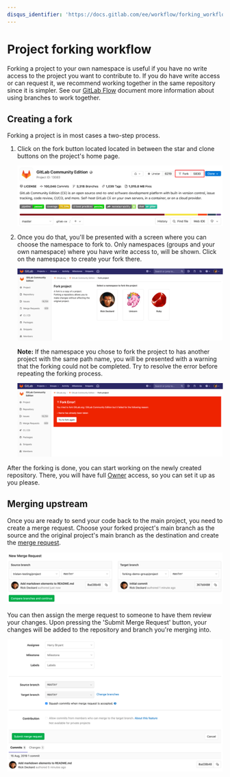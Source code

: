 ```yaml
---
disqus_identifier: 'https://docs.gitlab.com/ee/workflow/forking_workflow.html'
---
```


# Project forking workflow

Forking a project to your own namespace is useful if you have no write
access to the project you want to contribute to. If you do have write
access or can request it, we recommend working together in the same
repository since it is simpler. See our [GitLab Flow](../../../topics/gitlab_flow.md)
document more information about using branches to work together.

## Creating a fork

Forking a project is in most cases a two-step process.

1. Click on the fork button located located in between the star and clone buttons on the project's home page.

   ![Fork button](img/forking_workflow_fork_button.png)

1. Once you do that, you'll be presented with a screen where you can choose
   the namespace to fork to. Only namespaces (groups and your own
   namespace) where you have write access to, will be shown. Click on the
   namespace to create your fork there.

   ![Choose namespace](img/forking_workflow_choose_namespace.png)

   **Note:**
   If the namespace you chose to fork the project to has another project with
   the same path name, you will be presented with a warning that the forking
   could not be completed. Try to resolve the error before repeating the forking
   process.

   ![Path taken error](img/forking_workflow_path_taken_error.png)

After the forking is done, you can start working on the newly created
repository. There, you will have full [Owner](../../permissions.md)
access, so you can set it up as you please.

## Merging upstream

Once you are ready to send your code back to the main project, you need
to create a merge request. Choose your forked project's main branch as
the source and the original project's main branch as the destination and
create the [merge request](../merge_requests/index.md).

![Selecting branches](img/forking_workflow_branch_select.png)

You can then assign the merge request to someone to have them review
your changes. Upon pressing the 'Submit Merge Request' button, your
changes will be added to the repository and branch you're merging into.

![New merge request](img/forking_workflow_merge_request.png)

[gitlab flow]: https://about.gitlab.com/blog/2014/09/29/gitlab-flow/ "GitLab Flow blog post"
